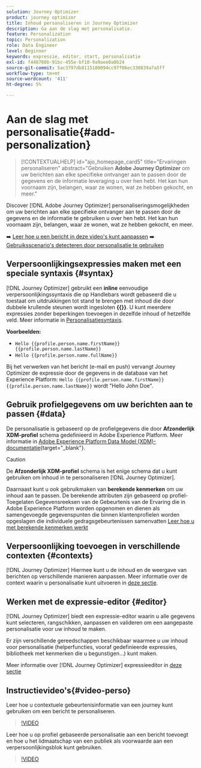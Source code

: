```yaml
---
solution: Journey Optimizer
product: journey optimizer
title: Inhoud personaliseren in Journey Optimizer
description: Ga aan de slag met personalisatie.
feature: Personalization
topic: Personalization
role: Data Engineer
level: Beginner
keywords: expressie, editor, start, personalisatie
exl-id: f448780b-91bc-455e-bf10-9a9aee0a0b24
source-git-commit: 5ac3797db8115180094cc97f06ec330839a7a5ff
workflow-type: tm+mt
source-wordcount: '411'
ht-degree: 5%

---
```


# Aan de slag met personalisatie{#add-personalization}

>[!CONTEXTUALHELP]
>id="ajo_homepage_card5"
>title="Ervaringen personaliseren"
>abstract="Gebruiken **Adobe Journey Optimizer** om uw berichten aan elke specifieke ontvanger aan te passen door de gegevens en de informatie leveraging u over hen hebt. Het kan hun voornaam zijn, belangen, waar ze wonen, wat ze hebben gekocht, en meer."


Discover [!DNL Adobe Journey Optimizer] personaliseringsmogelijkheden om uw berichten aan elke specifieke ontvanger aan te passen door de gegevens en de informatie te gebruiken u over hen hebt. Het kan hun voornaam zijn, belangen, waar ze wonen, wat ze hebben gekocht, en meer.

➡️ [Leer hoe u een bericht in deze video&#39;s kunt aanpassen](#video-perso)
➡️ [Gebruiksscenario&#39;s detecteren door personalisatie te gebruiken](personalization-use-case.md)

## Verpersoonlijkingsexpressies maken met een speciale syntaxis {#syntax}

[!DNL Journey Optimizer] gebruikt een **inline** eenvoudige verpersoonlijkingssyntaxis die op Handlebars wordt gebaseerd die u toestaat om uitdrukkingen tot stand te brengen met inhoud die door dubbele krullende steunen wordt ingesloten **{{}}**. U kunt meerdere expressies zonder beperkingen toevoegen in dezelfde inhoud of hetzelfde veld. Meer informatie in [Personalisatiesyntaxis](personalization-syntax.md).

**Voorbeelden:**

* `Hello {{profile.person.name.firstName}} {{profile.person.name.lastName}}`
* `Hello {{profile.person.name.fullName}}`

Bij het verwerken van het bericht (e-mail en push) vervangt Journey Optimizer de expressie door de gegevens in de database van het Experience Platform:  `Hello {{profile.person.name.firstName}} {{profile.person.name.lastName}}` wordt &quot;Hello John Doe&quot;.

## Gebruik profielgegevens om uw berichten aan te passen {#data}

De personalisatie is gebaseerd op de profielgegevens die door **Afzonderlijk XDM-profiel** schema gedefinieerd in Adobe Experience Platform. Meer informatie in [Adobe Experience Platform Data Model (XDM)-documentatie](https://experienceleague.adobe.com/docs/experience-platform/xdm/home.html?lang=nl){target="_blank"}.

>[!CAUTION]
>De **Afzonderlijk XDM-profiel** schema is het enige schema dat u kunt gebruiken om inhoud in te personaliseren [!DNL Journey Optimizer].

Daarnaast kunt u ook gebruikmaken van **berekende kenmerken** om uw inhoud aan te passen. De berekende attributen zijn gebaseerd op profiel-Toegelaten Gegevensreeksen van de Gebeurtenis van de Ervaring die in Adobe Experience Platform worden opgenomen en dienen als samengevoegde gegevenspunten die binnen klantenprofielen worden opgeslagen die individuele gedragsgebeurtenissen samenvatten [Leer hoe u met berekende kenmerken werkt](../audience/computed-attributes.md)

## Verpersoonlijking toevoegen in verschillende contexten {#contexts}

[!DNL Journey Optimizer] Hiermee kunt u de inhoud en de weergave van berichten op verschillende manieren aanpassen. Meer informatie over de context waarin u personalisatie kunt uitvoeren in [deze sectie](personalization-contexts.md).

## Werken met de expressie-editor {#editor}

[!DNL Journey Optimizer] biedt een expressie-editor waarin u alle gegevens kunt selecteren, rangschikken, aanpassen en valideren om een aangepaste personalisatie voor uw inhoud te maken.

Er zijn verschillende gereedschappen beschikbaar waarmee u uw inhoud voor personalisatie (helperfuncties, vooraf gedefinieerde expressies, bibliotheek met kenmerken die u begunstigen...) kunt maken.

Meer informatie over [!DNL Journey Optimizer] expressieeditor in [deze sectie](personalization-build-expressions.md)

## Instructievideo&#39;s{#video-perso}

Leer hoe u contextuele gebeurtenisinformatie van een journey kunt gebruiken om een bericht te personaliseren.

>[!VIDEO](https://video.tv.adobe.com/v/334165?quality=12)

Leer hoe u op profiel gebaseerde personalisatie aan een bericht toevoegt en hoe u het lidmaatschap van een publiek als voorwaarde aan een verpersoonlijkingsblok kunt gebruiken.

>[!VIDEO](https://video.tv.adobe.com/v/334078?quality=12)

